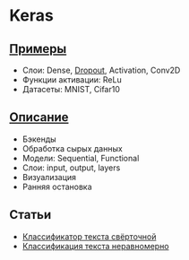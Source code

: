 # Keras

## [Примеры](https://github.com/keras-team/keras/blob/master/examples/README.md)
* Слои: Dense, [Dropout](https://m.habr.com/ru/company/wunderfund/blog/330814/), Activation, Conv2D
* Функции активации: ReLu
* Датасеты: MNIST, Cifar10

## [Описание](https://m.habr.com/ru/company/ods/blog/325432/)
* Бэкенды 
* Обработка сырых данных 
* Модели: Sequential, Functional
* Слои: input, output, layers 
* Визуализация 
* Ранняя остановка 


## Статьи
* [Классификатор текста свёрточной](https://m.habr.com/ru/post/315118/)
* [Классификация текста неравномерно](https://dev-ops-notes.ru/cloud/keras-tensorflow-классификация-текста/)